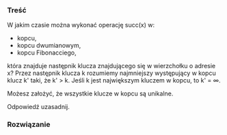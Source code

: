 ### Treść
W jakim czasie można wykonać operację succ(x) w:
* kopcu,
* kopcu dwumianowym,
* kopcu Fibonacciego,

która znajduje następnik klucza znajdującego się w wierzchołku o adresie x? Przez następnik klucza k
rozumiemy najmniejszy występujący w kopcu klucz k' taki, że k' > k. Jeśli k jest największym kluczem w kopcu, to k' = ∞. 

Możesz założyć, że wszystkie klucze w kopcu są unikalne. 

Odpowiedź uzasadnij.

### Rozwiązanie
